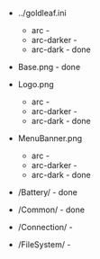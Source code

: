 * ../goldleaf.ini
  * arc -
  * arc-darker -
  * arc-dark - done

* Base.png - done
  
* Logo.png
  * arc -
  * arc-darker -
  * arc-dark - done
  
* MenuBanner.png
  * arc -
  * arc-darker -
  * arc-dark - done

* /Battery/ - done

* /Common/ - done
  
* /Connection/ -
  
* /FileSystem/ -
